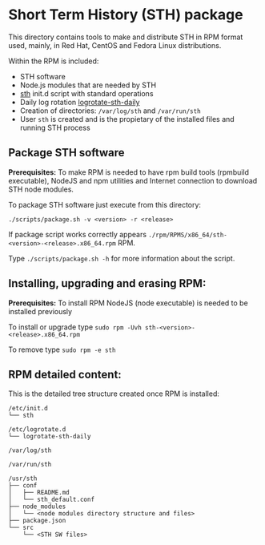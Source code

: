 # Short Term History (STH) package

This directory contains tools to make and distribute STH in RPM format used, mainly, in Red Hat, CentOS and
Fedora Linux distributions.

Within the RPM is included:

- STH software
- Node.js modules that are needed by STH
- [sth](https://github.com/telefonicaid/IoT-STH/blob/master/package/rpm/SOURCES/etc/init.d/sth "sth") init.d script with standard operations
- Daily log rotation [logrotate-sth-daily](https://github.com/telefonicaid/IoT-STH/blob/master/package/rpm/SOURCES/etc/logrotate.d/logrotate-sth-daily "logrotate")
- Creation of directories: `/var/log/sth` and `/var/run/sth`
- User `sth` is created and is the propietary of the installed files and running STH process

## Package STH software

**Prerequisites:** To make RPM is needed to have rpm build tools (rpmbuild executable), NodeJS and 
npm utilities and Internet connection to download STH node modules.

To package STH software just execute from this directory:

`./scripts/package.sh -v <version> -r <release>`

If package script works correctly appears `./rpm/RPMS/x86_64/sth-<version>-<release>.x86_64.rpm` RPM.

Type `./scripts/package.sh -h` for more information about the script.

## Installing, upgrading and erasing RPM:

**Prerequisites:** To install RPM NodeJS (node executable) is needed to be installed previously

To install or upgrade type `sudo rpm -Uvh sth-<version>-<release>.x86_64.rpm`

To remove type `sudo rpm -e sth`

## RPM detailed content:

This is the detailed tree structure created once RPM is installed:

```
/etc/init.d
└── sth

/etc/logrotate.d
└── logrotate-sth-daily

/var/log/sth

/var/run/sth

/usr/sth
├── conf
│   ├── README.md
│   └── sth_default.conf
├── node_modules
│   └── <node modules directory structure and files>
├── package.json
└── src
    └── <STH SW files>
```
